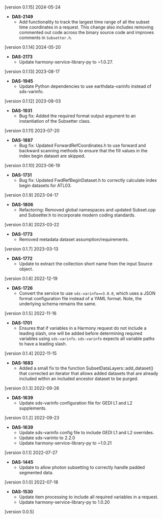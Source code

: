[version 0.1.15] 2024-05-24

- **DAS-2149**
  - Add functionality to track the largest time range of all the subset time
    coordinates in a request. This change also includes removing commented
    out code across the binary source code and improves comments in
    `Subsetter.h`.

[version 0.1.14] 2024-05-20

- **DAS-2173**
  - Update harmony-service-library-py to ~1.0.27.

[version 0.1.13] 2023-08-17

- **DAS-1945**
  - Update Python dependencies to use earthdata-varinfo instead of sds-varinfo.

[version 0.1.12] 2023-08-03

- **DAS-1931**
  - Bug fix: Added the required format output argument to an instantiation of the Subsetter class.


[version 0.1.11] 2023-07-20

- **DAS-1887**
  - Bug fix: Updated ForwardRefCoordinates.h to use forward and backward scanning methods to ensure that the fill values in the index begin dataset are skipped.

[version 0.1.10] 2023-06-19

- **DAS-1731**
  - Bug fix: Updated FwdRefBeginDataset.h to correctly calculate index begin datasets for ATL03.

[version 0.1.9] 2023-04-17

- **DAS-1806**
  - Refactoring: Removed global namespaces and updated Subset.cpp and Subsetter.h to incorporate modern coding standards.

[version 0.1.8] 2023-03-22

- **DAS-1773**
  - Removed metadata dataset assumption/requirements.

[version 0.1.7] 2023-03-13

- **DAS-1772**
  - Update to extract the collection short name from the input Source object.

[version 0.1.6] 2022-12-19

- **DAS-1726**
  - Convert the service to use `sds-varinfo==3.0.0`, which uses a JSON format
    configuration file instead of a YAML format. Note, the underlying schema
	remains the same.

[version 0.1.5] 2022-11-16

- **DAS-1701**
  - Ensures that if variables in a Harmony request do not include a leading
    slash, one will be added before determining required variables using
    `sds-varinfo`. `sds-varinfo` expects all variable paths to have a leading
    slash.

[version 0.1.4] 2022-11-15

- **DAS-1683**
  - Added a small fix to the function SubsetDataLayers::add_dataset() that corrected an iterator that allows added datasets that are already included within an included ancestor dataset to be purged.

[version 0.1.3] 2022-09-26

- **DAS-1639**
  - Update sds-varinfo configuration file for GEDI L1 and L2 supplements.

[version 0.1.2] 2022-09-23

- **DAS-1639**
   - Update sds-varinfo config file to include GEDI L1 and L2 overrides.
   - Update sds-varinto to 2.2.0
   - Update harmony-service-library-py to ~1.0.21

[version 0.1.1] 2022-07-27

- **DAS-1445**
   - Update to allow photon subsetting to correctly handle padded segmented data.

[version 0.1.0] 2022-07-18

- **DAS-1530**
   - Update item processing to include all required variables in a request.
   - Update harmony-service-library-py to 1.0.20

[version 0.0.5]
